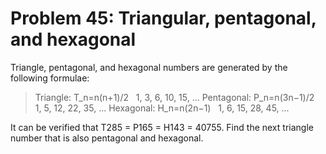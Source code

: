 # Problem 45: Triangular, pentagonal, and hexagonal

Triangle, pentagonal, and hexagonal numbers are generated by the
following formulae: 

>   Triangle: T_n=n(n+1)/2   1, 3, 6, 10, 15, ...
>   Pentagonal: P_n=n(3n−1)/2   1, 5, 12, 22, 35, ... 
>   Hexagonal: H_n=n(2n−1)   1, 6, 15, 28, 45, ... 

It can be verified that T285 = P165 = H143 = 40755. Find the next triangle
number that is also pentagonal and hexagonal.
